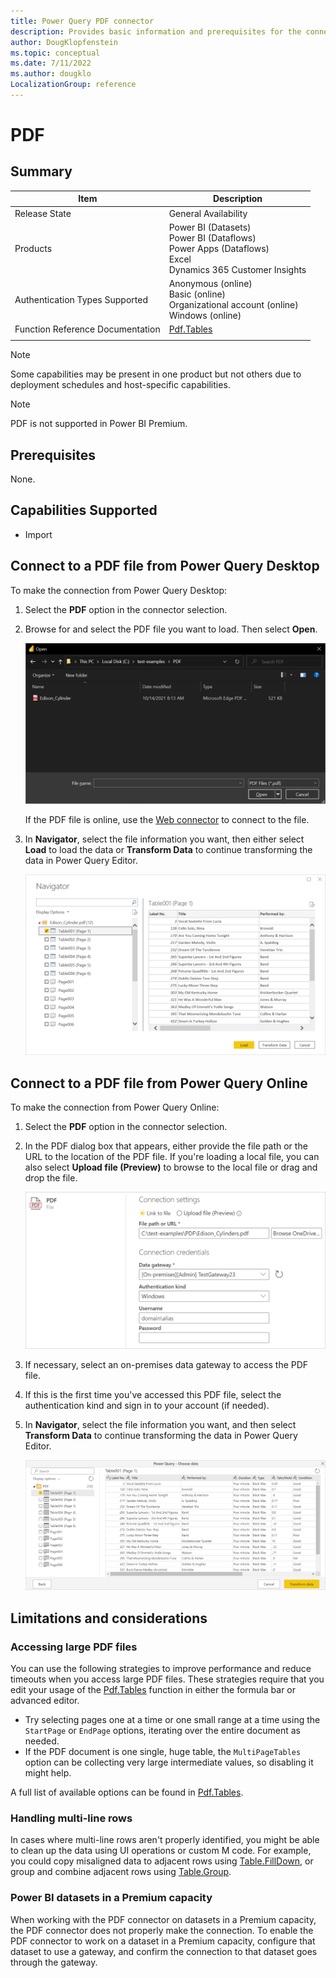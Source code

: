 ```yaml
---
title: Power Query PDF connector
description: Provides basic information and prerequisites for the connector, along with information on how to connect to PDF files.
author: DougKlopfenstein
ms.topic: conceptual
ms.date: 7/11/2022
ms.author: dougklo
LocalizationGroup: reference
---
```


# PDF

## Summary

| Item | Description |
| ---- | ----------- |
| Release State | General Availability |
| Products | Power BI (Datasets)<br/>Power BI (Dataflows)<br/>Power Apps (Dataflows)<br/>Excel<br/>Dynamics 365 Customer Insights |
| Authentication Types Supported | Anonymous (online)<br/>Basic (online)<br/>Organizational account (online)</br>Windows (online) |
| Function Reference Documentation | [Pdf.Tables](/powerquery-m/pdf-tables) |
| | |

>[!Note]
> Some capabilities may be present in one product but not others due to deployment schedules and host-specific capabilities.

>[!Note]
> PDF is not supported in Power BI Premium.

## Prerequisites

None.

## Capabilities Supported

* Import

## Connect to a PDF file from Power Query Desktop

To make the connection from Power Query Desktop:

1. Select the **PDF** option in the connector selection.
2. Browse for and select the PDF file you want to load. Then select **Open**.

   ![Select the PDF file from File Explorer.](./media/pdf/connect-desktop.png)

   If the PDF file is online, use the [Web connector](web/web.md) to connect to the file.

3. In **Navigator**, select the file information you want, then either select **Load** to load the data or **Transform Data** to continue transforming the data in Power Query Editor.

   ![PDF file imported into Power Query Desktop Navigator.](./media/pdf/desktop-navigator-view.png)

## Connect to a PDF file from Power Query Online

To make the connection from Power Query Online:

1. Select the **PDF** option in the connector selection.

2. In the PDF dialog box that appears, either provide the file path or the URL to the location of the PDF file. If you're loading a local file, you can also select **Upload file (Preview)** to browse to the local file or drag and drop the file.

   ![Connection information to access the PDF file.](./media/pdf/connect-online.png)

3. If necessary, select an on-premises data gateway to access the PDF file.

4. If this is the first time you've accessed this PDF file, select the authentication kind and sign in to your account (if needed).

5. In **Navigator**, select the file information you want, and then select **Transform Data** to continue transforming the data in Power Query Editor.

   ![PDF file imported into Power Query online Navigator.](./media/pdf/online-navigator-view.png)

## Limitations and considerations

### Accessing large PDF files

You can use the following strategies to improve performance and reduce timeouts when you access large PDF files. These strategies require that you edit your usage of the [Pdf.Tables](/powerquery-m/pdf-tables) function in either the formula bar or advanced editor.

* Try selecting pages one at a time or one small range at a time using the `StartPage` or `EndPage` options, iterating over the entire document as needed.
* If the PDF document is one single, huge table, the `MultiPageTables` option can be collecting very large intermediate values, so disabling it might help.

A full list of available options can be found in [Pdf.Tables](/powerquery-m/pdf-tables).

### Handling multi-line rows

In cases where multi-line rows aren't properly identified, you might be able to clean up the data using UI operations or custom M code. For example, you could copy misaligned data to adjacent rows using [Table.FillDown](/powerquery-m/table-filldown), or group and combine adjacent rows using [Table.Group](/powerquery-m/table-group).

### Power BI datasets in a Premium capacity

When working with the PDF connector on datasets in a Premium capacity, the PDF connector does not properly make the connection. To enable the PDF connector to work on a dataset in a Premium capacity, configure that dataset to use a gateway, and confirm the connection to that dataset goes through the gateway.
